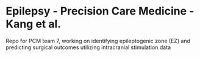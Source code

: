# Epilepsy - Precision Care Medicine - Kang et al.

Repo for PCM team 7, working on identifying epileptogenic zone (EZ) and predicting surgical outcomes utilizing intracranial stimulation data 
